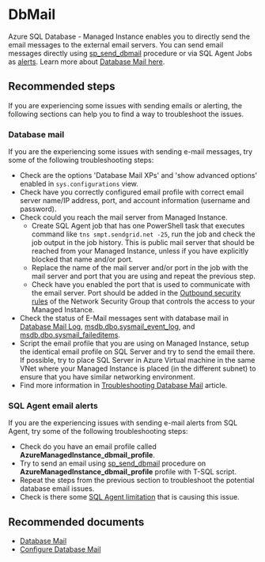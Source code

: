 <properties
	pageTitle="Features/DbMail"
	description="Features/DbMail - Email server integration and sending emails."
	service="microsoft.sql"
	resource="servers"
	authors="jovanpop-msft"
    ms.author="jovanpop"
	displayOrder=""
	selfHelpType="generic"
	supportTopicIds="32637260"
	resourceTags=""
	productPesIds="16259"
	cloudEnvironments="public"
	articleId="b4b29aa5-b456-4913-ac94-44440bdcb02c"
/>

# DbMail

Azure SQL Database - Managed Instance enables you to directly send the email messages to the external email servers. You can send email messages directly using [sp_send_dbmail](https://docs.microsoft.com/sql/relational-databases/system-stored-procedures/sp-send-dbmail-transact-sql) procedure or via SQL Agent Jobs as [alerts](https://docs.microsoft.com/azure/sql-database/sql-database-job-automation-overview#job-notifications). Learn more about [Database Mail here](https://docs.microsoft.com/sql/relational-databases/database-mail/database-mail).

## **Recommended steps**
If you are experiencing some issues with sending emails or alerting, the following sections can help you to find a way to troubleshoot the issues.

### Database mail

If you are the experiencing some issues with sending e-mail messages, try some of the following troubleshooting steps: 
- Check are the options 'Database Mail XPs' and 'show advanced options' enabled in `sys.configurations` view.
- Check have you correctly configured email profile with correct email server name/IP address, port, and account information (username and password).
- Check could you reach the mail server from Managed Instance.
  - Create SQL Agent job that has one PowerShell task that executes command like `tns smpt.sendgrid.net -25`, run the job and check the job output in the job history. This is public mail server that should be reached from your Managed Instance, unless if you have explicitly blocked that name and/or port.
  - Replace the name of the mail server and/or port in the job with the mail server and port that you are using and repeat the previous step.
  - Check have you enabled the port that is used to communicate with the email server. Port should be added in the [Outbound security rules](https://docs.microsoft.com/azure/virtual-network/tutorial-filter-network-traffic#create-security-rules) of the Network Security Group that controls the access to your Managed Instance.
- Check the status of E-Mail messages sent with database mail in [Database Mail Log](https://docs.microsoft.com/sql/relational-databases/database-mail/check-the-status-of-e-mail-messages-sent-with-database-mail), [msdb.dbo.sysmail_event_log](https://docs.microsoft.com/sql/relational-databases/system-catalog-views/sysmail-event-log-transact-sql), and [msdb.dbo.sysmail_faileditems](https://docs.microsoft.com/sql/relational-databases/system-catalog-views/sysmail-faileditems-transact-sql).
- Script the email profile that you are using on Managed Instance, setup the identical email profile on SQL Server and try to send the email there. If possible, try to place SQL Server in Azure Virtual machine in the same VNet where your Managed Instance is placed (in the different subnet) to ensure that you have similar networking environment.
- Find more information in [Troubleshooting Database Mail](https://docs.microsoft.com/previous-versions/sql/sql-server-2008-r2/ms188663(v=sql.105)) article.

### SQL Agent email alerts

If you are the experiencing issues with sending e-mail alerts from SQL Agent, try some of the following troubleshooting steps:
- Check do you have an email profile called **AzureManagedInstance_dbmail_profile**.
- Try to send an email using [sp_send_dbmail](https://docs.microsoft.com/sql/relational-databases/system-stored-procedures/sp-send-dbmail-transact-sql) procedure on **AzureManagedInstance_dbmail_profile** profile with T-SQL script.
- Repeat the steps from the previous section to troubleshoot the potential database email issues.
- Check is there some [SQL Agent limitation](https://docs.microsoft.com/azure/sql-database/sql-database-managed-instance-transact-sql-information#sql-server-agent) that is causing this issue.

## **Recommended documents**

- [Database Mail](https://docs.microsoft.com/sql/relational-databases/database-mail/database-mail)
- [Configure Database Mail](https://docs.microsoft.com/sql/relational-databases/database-mail/configure-database-mail)
